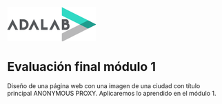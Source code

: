 ![Adalab](_src/assets/images/logo-adalab-80px.png)

# Evaluación final módulo 1

Diseño de una página web con una imagen de una ciudad con título principal ANONYMOUS PROXY.
Aplicaremos lo aprendido en el módulo 1.
